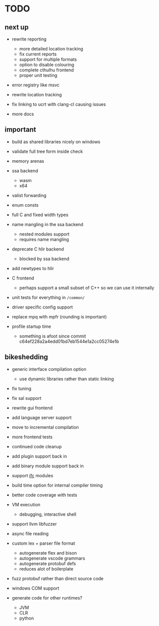 # TODO

## next up

* rewrite reporting
    * more detailed location tracking
    * fix current reports
    * support for multiple formats
    * option to disable colouring
    * complete cthulhu frontend
    * proper unit testing

* error registry like msvc

* rewrite location tracking
* fix linking to ucrt with clang-cl causing issues
* more docs

## important

* build as shared libraries nicely on windows
* validate full tree form inside check
* memory arenas

* ssa backend
    * wasm
    * x64

* valist forwarding
* enum consts
* full C and fixed width types

* name mangling in the ssa backend
    * nested modules support
    * requires name mangling

* deprecate C hlir backend
    * blocked by ssa backend

* add newtypes to hlir

* C frontend
    * perhaps support a small subset of C++ so we can use it internally

* unit tests for everything in `/common/`
* driver specific config support
* replace mpq with mpfr (rounding is important)
* profile startup time
    * something is afoot since commit c64ef228a2a4edd01bd7eb1544e1a2cc05274e1b

## bikeshedding

* generic interface compilation option
    * use dynamic libraries rather than static linking

* fix tuning
* fix sal support
* rewrite gui frontend
* add language server support
* move to incremental compilation
* more frontend tests
* continued code cleanup
* add plugin support back in
* add binary module support back in
* support [ifc](https://github.com/microsoft/ifc-spec) modules
* build time option for internal compiler timing
* better code coverage with tests
* VM execution
    * debugging, interactive shell
* support llvm libfuzzer
* async file reading

* custom lex + parser file format
    * autogenerate flex and bison
    * autogenerate vscode grammars
    * autogenerate protobuf defs
    * reduces alot of boilerplate

* fuzz protobuf rather than direct source code
* windows COM support
* generate code for other runtimes?
    * JVM
    * CLR
    * python
